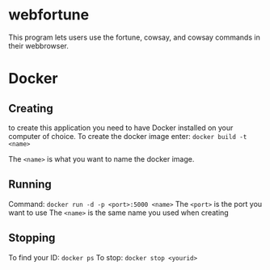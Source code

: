 # webfortune
This program lets users use the fortune, cowsay, and cowsay commands in their webbrowser. 

# Docker
## Creating
to create this application you need to have Docker installed on your computer of choice. 
To create the docker image enter: `docker build -t <name>` 

The `<name>` is what you want to name the docker image.

## Running
Command: `docker run -d -p <port>:5000 <name>`
The `<port>` is the port you want to use
The `<name>` is the same name you used when creating

## Stopping
To find your ID: `docker ps`
To stop: `docker stop <yourid>`
